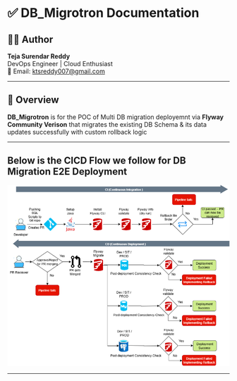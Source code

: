 # ✅ DB_Migrotron Documentation

## 👨‍💻 Author
**Teja Surendar Reddy**  
DevOps Engineer | Cloud Enthusiast  
📧 Email: ktsreddy007@gmail.com

---
## 🧾 Overview

**DB_Migrotron** is for the POC of Multi DB migration deployemnt via **Flyway Community Verison** that migrates the existing DB Schema & its data updates successfully with custom rollback logic

---
## Below is the CICD Flow we follow for DB Migration E2E Deployment
<p float="center">
  <img src="Database/images/Flyway(CICD).png" alt="flywaycicd"/><br/>
</p>

---